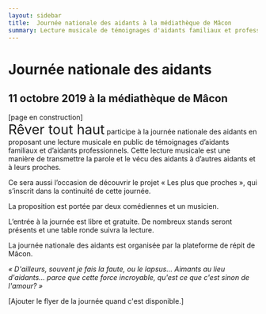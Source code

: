 ```yaml
---
layout: sidebar
title:  Journée nationale des aidants à la médiathèque de Mâcon
summary: Lecture musicale de témoignages d'aidants familiaux et professionnels dans le but de partager des expériences lors de la journée nationale des aidants le 11 octobre 2019 à la médiathèque de Mâcon.
---
```

# Journée nationale des aidants 
## 11 octobre 2019 à la médiathèque de Mâcon
[page en construction]<br>
<span class="rever-typog" style="font-size: 1.7rem"> Rêver tout haut</span> participe à la journée nationale des aidants en proposant une lecture musicale en public de témoignages d’aidants familiaux et d’aidants professionnels. 
Cette lecture musicale est une manière de transmettre la parole et le vécu des aidants à d’autres aidants et à leurs proches. 

Ce sera aussi l’occasion de découvrir le projet « Les plus que proches », qui s’inscrit dans la continuité de cette journée. 

La proposition est portée par deux comédiennes et un musicien.

L’entrée à la journée est libre et gratuite. De nombreux stands seront présents et une table ronde suivra la lecture. 

La journée nationale des aidants est organisée par la plateforme de répit de Mâcon.

*« D'ailleurs, souvent je fais la faute, ou le lapsus… Aimants au lieu d'aidants... parce que cette force incroyable, qu'est ce que c'est sinon de l'amour? »*


[Ajouter le flyer de la journée quand c'est disponible.]
